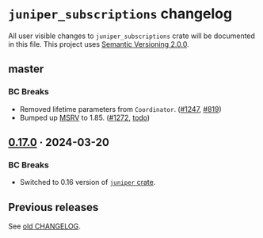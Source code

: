 `juniper_subscriptions` changelog
=================================

All user visible changes to `juniper_subscriptions` crate will be documented in this file. This project uses [Semantic Versioning 2.0.0].




## master

### BC Breaks

- Removed lifetime parameters from `Coordinator`. ([#1247], [#819])
- Bumped up [MSRV] to 1.85. ([#1272], [todo])

[#819]: /../../issues/819
[#1247]: /../../pull/1247
[#1272]: /../../pull/1272
[todo]: /../../commit/todo




## [0.17.0] · 2024-03-20
[0.17.0]: /../../tree/juniper_subscriptions-v0.17.0/juniper_subscriptions

### BC Breaks

- Switched to 0.16 version of [`juniper` crate].




## Previous releases

See [old CHANGELOG](/../../blob/juniper_subscriptions-v0.16.0/juniper_subscriptions/CHANGELOG.md).




[`juniper` crate]: https://docs.rs/juniper
[MSRV]: https://doc.rust-lang.org/cargo/reference/manifest.html#the-rust-version-field
[Semantic Versioning 2.0.0]: https://semver.org
